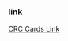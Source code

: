 ### link

[CRC Cards Link](https://drive.google.com/file/d/1XNvX_aOdNwEkuLG7bP4EDNumMsG-lD_C/view?usp=sharing)
